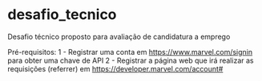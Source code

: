 # desafio_tecnico
Desafio técnico proposto para avaliação de candidatura a emprego

Pré-requisitos:
1 - Registrar uma conta em https://www.marvel.com/signin para obter uma chave de API
2 - Registrar a página web que irá realizar as requisições (referrer) em https://developer.marvel.com/account#


